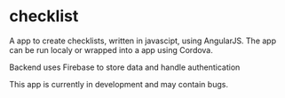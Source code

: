 # checklist
A app to create checklists, written in javascipt, using AngularJS. The app can be run localy or wrapped into a app using Cordova.

Backend uses Firebase to store data and handle authentication 

This app is currently in development and may contain bugs.
